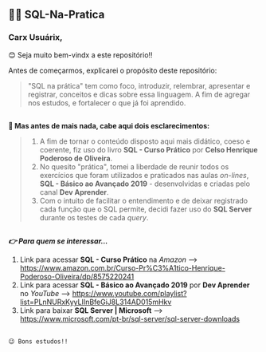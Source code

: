 ## 👩‍💻 SQL-Na-Pratica

### Carx Usuárix, 

😊 Seja muito bem-vindx a este repositório!! 

Antes de começarmos, explicarei o propósito deste repositório: 

> "SQL na prática" tem como foco, introduzir, relembrar, apresentar e registrar, conceitos e dicas sobre essa linguagem. A fim de agregar nos estudos, e fortalecer o que já foi aprendido.

## 

**🤔 Mas antes de mais nada, cabe aqui dois esclarecimentos:**

> 1. A fim de tornar o conteúdo disposto aqui mais didático, coeso e coerente, fiz uso do livro **SQL - Curso Prático** por **Celso Henrique Poderoso de Oliveira**. 
> 2. No quesito "prática", tomei a liberdade de reunir todos os exercícios que foram utilizados e praticados nas aulas *on-lines*, **SQL - Básico ao Avançado 2019** - desenvolvidas e criadas pelo canal **Dev Aprender**.
> 3. Com o intuito de facilitar o entendimento e de deixar registrado cada função que o SQL permite, decidi fazer uso do **SQL Server** durante os testes de cada *query*.

## 

***👉 Para quem se interessar...***

 1. Link para acessar **SQL - Curso Prático** na *Amazon* --> https://www.amazon.com.br/Curso-Pr%C3%A1tico-Henrique-Poderoso-Oliveira/dp/8575220241
 2. Link para acessar **SQL - Básico ao Avançado 2019** por **Dev Aprender** no *YouTube* --> https://www.youtube.com/playlist?list=PLnNURxKyyLIInBfeGiJ8L314AD015mHkv
 3. Link para baixar **SQL Server | Microsoft** --> https://www.microsoft.com/pt-br/sql-server/sql-server-downloads
 ##
`😉 Bons estudos!!` 
